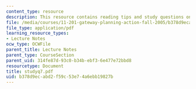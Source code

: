 ```yaml
---
content_type: resource
description: This resource contains reading tips and study questions on session 7.
file: /media/courses/11-201-gateway-planning-action-fall-2005/b378d9ecabd2f59c53e74a6ebb19827b_studyq7.pdf
file_type: application/pdf
learning_resource_types:
- Lecture Notes
ocw_type: OCWFile
parent_title: Lecture Notes
parent_type: CourseSection
parent_uid: 314fe87d-93c0-b34b-ebf3-6e477e72bbd8
resourcetype: Document
title: studyq7.pdf
uid: b378d9ec-abd2-f59c-53e7-4a6ebb19827b
---
```


